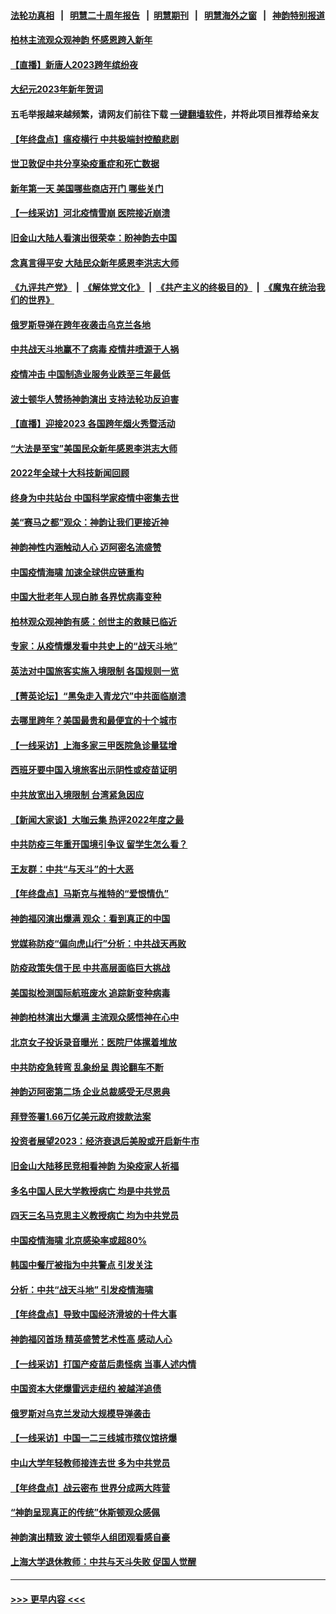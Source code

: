 #### [法轮功真相](https://github.com/gfw-breaker/truth/blob/master/README.md?t=0) &nbsp;&nbsp;|&nbsp;&nbsp; [明慧二十周年报告](https://github.com/gfw-breaker/mh-reports/blob/master/README.md?t=0) &nbsp;&nbsp;|&nbsp;&nbsp;[明慧期刊](https://github.com/gfw-breaker/mh-qikan) &nbsp;&nbsp;|&nbsp;&nbsp; [明慧海外之窗](https://github.com/gfw-breaker/mh-news/blob/master/README.md?t=0) &nbsp;&nbsp;|&nbsp;&nbsp; [神韵特别报道](https://github.com/gfw-breaker/mh-news/blob/master/shenyun.md?t=0)
#### [柏林主流观众观神韵 怀感恩跨入新年](../pages/nf4514/n13896611.md?t=01011243) 
#### [【直播】新唐人2023跨年缤纷夜](../pages/nf4514/n13894666.md?t=01011243) 
#### [大纪元2023年新年贺词](../pages/nf4514/n13894513.md?t=01011243) 
#### 五毛举报越来越频繁，请网友们前往下载 [一键翻墙软件](https://github.com/gfw-breaker/ssr-accounts)，并将此项目推荐给亲友
#### [【年终盘点】瘟疫横行 中共极端封控酿悲剧](../pages/nf4514/n13896504.md?t=01011243) 
#### [世卫敦促中共分享染疫重症和死亡数据](../pages/nf4514/n13896494.md?t=01011243) 
#### [新年第一天 美国哪些商店开门 哪些关门](../pages/nf4514/n13896531.md?t=01011243) 
#### [【一线采访】河北疫情雪崩 医院接近崩溃](../pages/nf4514/n13896032.md?t=01011243) 
#### [旧金山大陆人看演出很荣幸：盼神韵去中国](../pages/nf4514/n13896395.md?t=01011243) 
#### [念真言得平安 大陆民众新年感恩李洪志大师](../pages/nf4514/n13894509.md?t=01011243) 
#### [《九评共产党》](https://github.com/begood0513/9ping.md/blob/master/README.md) &nbsp;|&nbsp; [《解体党文化》](../../../../jtdwh.md/blob/master/README.md)  &nbsp;|&nbsp; [《共产主义的终极目的》](../../../../gczydzjmd.md/blob/master/README.md) &nbsp;|&nbsp; [《魔鬼在统治我们的世界》](../../../../mgztzwmdsj.md/blob/master/README.md) 
#### [俄罗斯导弹在跨年夜袭击乌克兰各地](../pages/nf4514/n13896501.md?t=01011243) 
#### [中共战天斗地赢不了病毒 疫情井喷源于人祸](../pages/nf4514/n13895825.md?t=01011243) 
#### [疫情冲击 中国制造业服务业跌至三年最低](../pages/nf4514/n13896495.md?t=01011243) 
#### [波士顿华人赞扬神韵演出 支持法轮功反迫害](../pages/nf4514/n13896345.md?t=01011243) 
#### [【直播】迎接2023 各国跨年烟火秀暨活动](../pages/nf4514/n13894210.md?t=01011243) 
#### [“大法是至宝”美国民众新年感恩李洪志大师](../pages/nf4514/n13895026.md?t=01011243) 
#### [2022年全球十大科技新闻回顾](../pages/nf4514/n13895853.md?t=01011243) 
#### [终身为中共站台 中国科学家疫情中密集去世](../pages/nf4514/n13896298.md?t=01011243) 
#### [美“赛马之都”观众：神韵让我们更接近神](../pages/nf4514/n13896282.md?t=01011243) 
#### [神韵神性内涵触动人心 迈阿密名流盛赞](../pages/nf4514/n13896085.md?t=01011243) 
#### [中国疫情海啸 加速全球供应链重构](../pages/nf4514/n13896058.md?t=01011243) 
#### [中国大批老年人现白肺 各界忧病毒变种](../pages/nf4514/n13895907.md?t=01011243) 
#### [柏林观众观神韵有感：创世主的救赎已临近](../pages/nf4514/n13895819.md?t=01011243) 
#### [专家：从疫情爆发看中共史上的“战天斗地”](../pages/nf4514/n13895470.md?t=01011243) 
#### [英法对中国旅客实施入境限制 各国规则一览](../pages/nf4514/n13895639.md?t=01011243) 
#### [【菁英论坛】“黑兔走入青龙穴”中共面临崩溃](../pages/nf4514/n13895575.md?t=01011243) 
#### [去哪里跨年？美国最贵和最便宜的十个城市](../pages/nf4514/n13895532.md?t=01011243) 
#### [【一线采访】上海多家三甲医院急诊量猛增](../pages/nf4514/n13895499.md?t=01011243) 
#### [西班牙要中国入境旅客出示阴性或疫苗证明](../pages/nf4514/n13894694.md?t=01011243) 
#### [中共放宽出入境限制 台湾紧急因应](../pages/nf4514/n13895554.md?t=01011243) 
#### [【新闻大家谈】大咖云集 热评2022年度之最](../pages/nf4514/n13895469.md?t=01011243) 
#### [中共防疫三年重开国境引争议 留学生怎么看？](../pages/nf4514/n13895442.md?t=01011243) 
#### [王友群：中共“与天斗”的十大恶](../pages/nf4514/n13895040.md?t=01011243) 
#### [【年终盘点】马斯克与推特的“爱恨情仇”](../pages/nf4514/n13893800.md?t=01011243) 
#### [神韵福冈演出爆满 观众：看到真正的中国](../pages/nf4514/n13895362.md?t=01011243) 
#### [党媒称防疫“偏向虎山行”分析：中共战天再败](../pages/nf4514/n13894577.md?t=01011243) 
#### [防疫政策失信于民 中共高层面临巨大挑战](../pages/nf4514/n13894627.md?t=01011243) 
#### [美国拟检测国际航班废水 追踪新变种病毒](../pages/nf4514/n13895092.md?t=01011243) 
#### [神韵柏林演出大爆满 主流观众感悟神在心中](../pages/nf4514/n13894653.md?t=01011243) 
#### [北京女子投诉录音曝光：医院尸体摞着堆放](../pages/nf4514/n13895124.md?t=01011243) 
#### [中共防疫急转弯 乱象纷呈 舆论翻车不断](../pages/nf4514/n13894280.md?t=01011243) 
#### [神韵迈阿密第二场 企业总裁感受无尽恩典](../pages/nf4514/n13895133.md?t=01011243) 
#### [拜登签署1.66万亿美元政府拨款法案](../pages/nf4514/n13894915.md?t=01011243) 
#### [投资者展望2023：经济衰退后美股或开启新牛市](../pages/nf4514/n13894818.md?t=01011243) 
#### [旧金山大陆移民竞相看神韵 为染疫家人祈福](../pages/nf4514/n13895048.md?t=01011243) 
#### [多名中国人民大学教授病亡 均是中共党员](../pages/nf4514/n13894877.md?t=01011243) 
#### [四天三名马克思主义教授病亡 均为中共党员](../pages/nf4514/n13894656.md?t=01011243) 
#### [中国疫情海啸 北京感染率或超80%](../pages/nf4514/n13894673.md?t=01011243) 
#### [韩国中餐厅被指为中共警点 引发关注](../pages/nf4514/n13894339.md?t=01011243) 
#### [分析：中共“战天斗地” 引发疫情海啸](../pages/nf4514/n13893833.md?t=01011243) 
#### [【年终盘点】导致中国经济滑坡的十件大事](../pages/nf4514/n13893109.md?t=01011243) 
#### [神韵福冈首场 精英盛赞艺术性高 感动人心](../pages/nf4514/n13894566.md?t=01011243) 
#### [【一线采访】打国产疫苗后患怪病 当事人述内情](../pages/nf4514/n13894302.md?t=01011243) 
#### [中国资本大佬爆雷远走纽约 被越洋追债](../pages/nf4514/n13894098.md?t=01011243) 
#### [俄罗斯对乌克兰发动大规模导弹袭击](../pages/nf4514/n13894449.md?t=01011243) 
#### [【一线采访】中国一二三线城市殡仪馆挤爆](../pages/nf4514/n13894487.md?t=01011243) 
#### [中山大学年轻教师接连去世 多为中共党员](../pages/nf4514/n13894464.md?t=01011243) 
#### [【年终盘点】战云密布 世界分成两大阵营](../pages/nf4514/n13891187.md?t=01011243) 
#### [“神韵呈现真正的传统”休斯顿观众感佩](../pages/nf4514/n13894242.md?t=01011243) 
#### [神韵演出精致 波士顿华人组团观看感自豪](../pages/nf4514/n13894175.md?t=01011243) 
#### [上海大学退休教师：中共与天斗失败 促国人觉醒](../pages/nf4514/n13894148.md?t=01011243) 

----
#### [ >>> 更早内容 <<< ](../indexes/nf4514-earlier.md)
